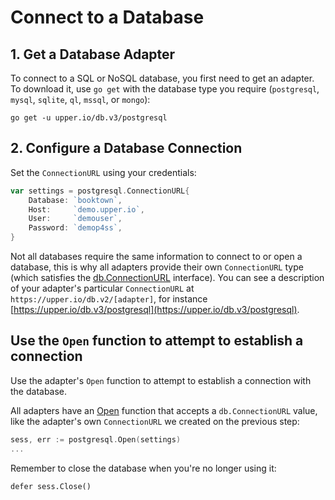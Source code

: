# Connect to a Database

## 1. Get a Database Adapter

To connect to a SQL or NoSQL database, you first need to get an adapter. To download it, use `go get` with the database type you require (`postgresql`, `mysql`, `sqlite`, `ql`, `mssql`, or `mongo`):

```
go get -u upper.io/db.v3/postgresql
```

## 2. Configure a Database Connection

Set the `ConnectionURL` using your credentials:

```go
var settings = postgresql.ConnectionURL{
	Database: `booktown`,
	Host:     `demo.upper.io`,
	User:     `demouser`,
	Password: `demop4ss`,
}
```

Not all databases require the same information to connect to or open a
database, this is why all adapters provide their own `ConnectionURL` type
(which satisfies the [db.ConnectionURL][1] interface). You can see a
description of your adapter's particular `ConnectionURL` at
`https://upper.io/db.v2/[adapter]`, for instance
[https://upper.io/db.v3/postgresql](https://upper.io/db.v3/postgresql).

## Use the `Open` function to attempt to establish a connection

Use the adapter's `Open` function to attempt to establish a connection with the
database.

All adapters have an [Open][2] function that accepts a `db.ConnectionURL`
value, like the adapter's own `ConnectionURL` we created on the previous step:

```go
sess, err := postgresql.Open(settings)
...
```

Remember to close the database when you're no longer using it:
```
defer sess.Close()
```

[1]: https://godoc.org/upper.io/db.v3#ConnectionURL
[2]: https://godoc.org/upper.io/db.v3/lib/sqlbuilder#Open

